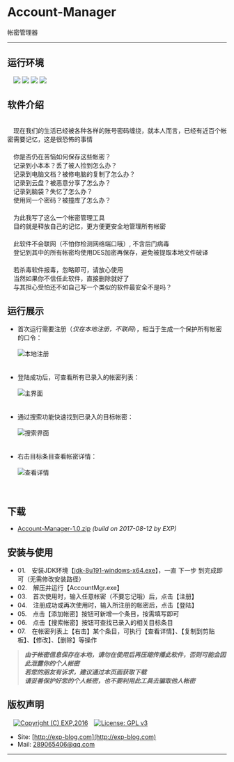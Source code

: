 # Account-Manager
帐密管理器

------


## 运行环境

　![](https://img.shields.io/badge/Platform-WinXP%20x64-brightgreen.svg)  ![](https://img.shields.io/badge/Platform-Win7%20x64-brightgreen.svg)  ![](https://img.shields.io/badge/Platform-Win8%20x64-brightgreen.svg)  ![](https://img.shields.io/badge/JDK-1.8%2B-brightgreen.svg)


## 软件介绍

<br/>　现在我们的生活已经被各种各样的账号密码缠绕，就本人而言，已经有近百个帐密需要记忆，这是很恐怖的事情
<br/>　
<br/>　你是否仍在苦恼如何保存这些帐密？
<br/>　记录到小本本？丢了被人捡到怎么办？
<br/>　记录到电脑文档？被修电脑的复制了怎么办？
<br/>　记录到云盘？被恶意分享了怎么办？
<br/>　记录到脑袋？失忆了怎么办？
<br/>　使用同一个密码？被撞库了怎么办？
<br/>　
<br/>　为此我写了这么一个帐密管理工具
<br/>　目的就是释放自己的记忆，更方便更安全地管理所有帐密
<br/>　
<br/>　此软件不会联网（不怕你检测网络端口哦）, 不含后门病毒
<br/>　登记到其中的所有帐密均使用DES加密再保存，避免被提取本地文件破译
<br/>　
<br/>　若杀毒软件报毒，忽略即可，请放心使用
<br/>　当然如果你不信任此软件，直接删除就好了
<br/>　与其担心受怕还不如自己写一个类似的软件最安全不是吗？

      
## 运行展示

- 首次运行需要注册（*仅在本地注册，不联网*），相当于生成一个保护所有帐密的口令：<br/><br/>![本地注册](https://github.com/lyy289065406/account-mgr/blob/master/doc/%E8%BF%90%E8%A1%8C%E6%88%AA%E5%9B%BE/01-%E6%9C%AC%E5%9C%B0%E6%B3%A8%E5%86%8C.png)<br/><br/><br/>
- 登陆成功后，可查看所有已录入的帐密列表：<br/><br/>![主界面](https://github.com/lyy289065406/account-mgr/blob/master/doc/%E8%BF%90%E8%A1%8C%E6%88%AA%E5%9B%BE/02-%E4%B8%BB%E7%95%8C%E9%9D%A2.png)<br/><br/><br/>
- 通过搜索功能快速找到已录入的目标帐密：<br/><br/>![搜索界面](https://github.com/lyy289065406/account-mgr/blob/master/doc/%E8%BF%90%E8%A1%8C%E6%88%AA%E5%9B%BE/03-%E6%90%9C%E7%B4%A2%E7%BB%93%E6%9E%9C.png)<br/><br/><br/>
- 右击目标条目查看帐密详情：<br/><br/>![查看详情](https://github.com/lyy289065406/account-mgr/blob/master/doc/%E8%BF%90%E8%A1%8C%E6%88%AA%E5%9B%BE/04-%E6%9F%A5%E7%9C%8B%E8%AF%A6%E6%83%85.png)<br/><br/><br/>


## 下载

- [Account-Manager-1.0.zip](https://github.com/lyy289065406/account-mgr/releases/download/1.0/account-mgr-v1.0.zip) *(build on 2017-08-12 by EXP)*

## 安装与使用

- 01.　安装JDK环境【[jdk-8u191-windows-x64.exe](https://github.com/lyy289065406/environment/tree/master/environment/java/JDK/windows/x64/jdk-8u191-windows-x64.exe)】，一直 下一步 到完成即可（无需修改安装路径）
- 02.　解压并运行【AccountMgr.exe】
- 03.　首次使用时，输入任意帐密（不要忘记哦）后，点击【注册】
- 04.　注册成功或再次使用时，输入所注册的帐密后，点击【登陆】
- 05.　点击【添加帐密】按钮可新增一个条目，按需填写即可
- 06.　点击【搜索帐密】按钮可查找已录入的相关目标条目
- 07.　在帐密列表上【右击】某个条目，可执行【查看详情】、【复制到剪贴板】、【修改】、【删除】等操作
   
> ***由于帐密信息保存在本地，请勿在使用后再压缩传播此软件，否则可能会因此泄露你的个人帐密***<br/>
> ***若您的朋友有诉求，建议通过本页面获取下载***<br/>
> ***请妥善保护好您的个人帐密，也不要利用此工具去骗取他人帐密***<br/>


## 版权声明

　[![Copyright (C) EXP,2016](https://img.shields.io/badge/Copyright%20(C)-EXP%202016-blue.svg)](http://exp-blog.com)　[![License: GPL v3](https://img.shields.io/badge/License-GPL%20v3-blue.svg)](https://www.gnu.org/licenses/gpl-3.0)
  

- Site: [http://exp-blog.com](http://exp-blog.com) 
- Mail: <a href="mailto:289065406@qq.com?subject=[EXP's Github]%20Your%20Question%20（请写下您的疑问）&amp;body=What%20can%20I%20help%20you?%20（需要我提供什么帮助吗？）">289065406@qq.com</a>


------

